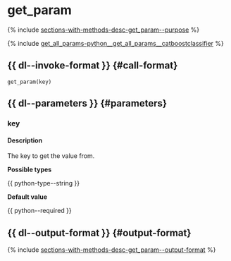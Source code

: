 # get_param

{% include [sections-with-methods-desc-get_param--purpose](../_includes/work_src/reusage/get_param--purpose.md) %}


{% include [get_all_params-python__get_all_params__catboostclassifier](../_includes/work_src/reusage-python/python__get_all_params__catboostclassifier.md) %}


## {{ dl--invoke-format }} {#call-format}

```
get_param(key)
```

## {{ dl--parameters }} {#parameters}


### key

#### Description

The key to get the value from.

**Possible types** 

{{ python-type--string }}

**Default value** 

{{ python--required }}


## {{ dl--output-format }} {#output-format}

{% include [sections-with-methods-desc-get_param--output-format](../_includes/work_src/reusage/get_param--output-format.md) %}


